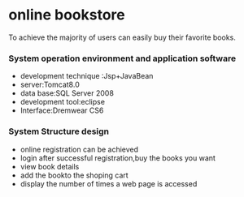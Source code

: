 # online bookstore


To achieve the majority of users can easily buy their favorite books.

  
### System operation environment and application software

  - development technique :Jsp+JavaBean
  - server:Tomcat8.0
  - data base:SQL Server 2008
  - development tool:eclipse
  - Interface:Dremwear CS6





### System Structure design
- online registration can be achieved
- login after successful registration,buy the books you want
- view book details
- add the bookto the shoping cart
- display the number of times a web page is accessed
